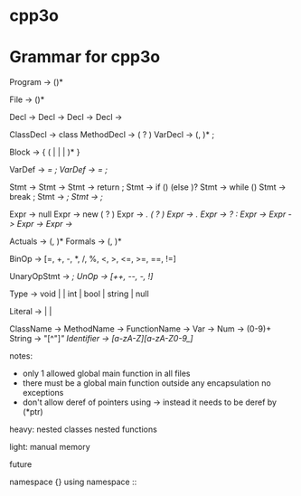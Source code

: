 # cpp3o

# Grammar for cpp3o

Program -> (<File>)*

File -> (<Decl>)*

Decl -> <ClassDecl>
Decl -> <MethodDecl>
Decl -> <VarDecl>
Decl -> <VarDef>

ClassDecl -> class <ClassName> <Block>
MethodDecl -> <Type> <MethodName> ( <Formals>? ) <Block>
VarDecl -> <Type> <Identifier> (, <Identifier>)* ;

Block -> { (<Stmt> | <VarDecl> | <MethodDecl> | <ClassDecl>)* }

VarDef -> <Type> <Var> = <Expr> ;
VarDef -> <Var> = <Expr> ;

Stmt -> <VarDef>
Stmt -> <UnaryOpStmt>
Stmt -> return <Expr> ;
Stmt -> if (<Expr>) <Block> (else <Block>)?
Stmt -> while (<Expr>) <Block>
Stmt -> break ;
Stmt -> <Var> ;
Stmt -> ;

Expr -> null
Expr -> new <ClassName> ( <Actuals>? )
Expr -> <Var> . <MethodName> ( <Actuals>? )
Expr -> <Var> . <Var>
Expr -> <Expr> ? <Expr> : <Expr>
Expr -> <Expr> <BinOp> <Expr>
Expr -> <UnOp> <Expr>
Expr -> <Literal>
Expr -> <Var>

Actuals -> <Expr> (, <Expr>)*
Formals -> <Type> <Identifier> (, <Type> <Identifier>)*

BinOp -> [=, +, -, *, /, %, <, >, <=, >=, ==, !=]

UnaryOpStmt -> <UnaryOp> <Var> ; 
UnOp -> [++, --, -, !]

Type -> void | <ClassName> | int | bool | string | null

Literal -> <Num> | <Bool> | <String>

ClassName -> <Identifier>
MethodName -> <Identifier>
FunctionName -> <Identifier>
Var -> <Identifier>
Num -> (0-9)+ 
String -> "[^"]*"
Identifier -> [a-zA-Z][a-zA-Z0-9_]*





notes:
- only 1 allowed global main function in all files
- there must be a global main function outside any encapsulation no exceptions
- don't allow deref of pointers using -> instead it needs to be deref by (*ptr)


heavy:
nested classes
nested functions


light:
manual memory


future

namespace {}
using namespace <Identifier>
<Identifer> :: <Identifier>


